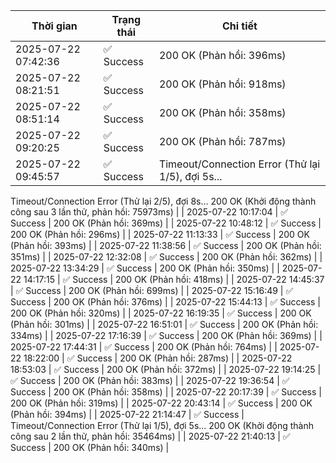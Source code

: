 | Thời gian | Trạng thái | Chi tiết |
|---|---|---|
| 2025-07-22 07:42:36 | ✅ Success | 200 OK (Phản hồi: 396ms) |
| 2025-07-22 08:21:51 | ✅ Success | 200 OK (Phản hồi: 918ms) |
| 2025-07-22 08:51:14 | ✅ Success | 200 OK (Phản hồi: 358ms) |
| 2025-07-22 09:20:25 | ✅ Success | 200 OK (Phản hồi: 787ms) |
| 2025-07-22 09:45:57 | ✅ Success | Timeout/Connection Error (Thử lại 1/5), đợi 5s...
Timeout/Connection Error (Thử lại 2/5), đợi 8s...
200 OK (Khởi động thành công sau 3 lần thử, phản hồi: 75973ms) |
| 2025-07-22 10:17:04 | ✅ Success | 200 OK (Phản hồi: 369ms) |
| 2025-07-22 10:48:12 | ✅ Success | 200 OK (Phản hồi: 296ms) |
| 2025-07-22 11:13:33 | ✅ Success | 200 OK (Phản hồi: 393ms) |
| 2025-07-22 11:38:56 | ✅ Success | 200 OK (Phản hồi: 351ms) |
| 2025-07-22 12:32:08 | ✅ Success | 200 OK (Phản hồi: 362ms) |
| 2025-07-22 13:34:29 | ✅ Success | 200 OK (Phản hồi: 350ms) |
| 2025-07-22 14:17:15 | ✅ Success | 200 OK (Phản hồi: 418ms) |
| 2025-07-22 14:45:37 | ✅ Success | 200 OK (Phản hồi: 699ms) |
| 2025-07-22 15:16:49 | ✅ Success | 200 OK (Phản hồi: 376ms) |
| 2025-07-22 15:44:13 | ✅ Success | 200 OK (Phản hồi: 320ms) |
| 2025-07-22 16:19:35 | ✅ Success | 200 OK (Phản hồi: 301ms) |
| 2025-07-22 16:51:01 | ✅ Success | 200 OK (Phản hồi: 334ms) |
| 2025-07-22 17:16:39 | ✅ Success | 200 OK (Phản hồi: 369ms) |
| 2025-07-22 17:44:31 | ✅ Success | 200 OK (Phản hồi: 764ms) |
| 2025-07-22 18:22:00 | ✅ Success | 200 OK (Phản hồi: 287ms) |
| 2025-07-22 18:53:03 | ✅ Success | 200 OK (Phản hồi: 372ms) |
| 2025-07-22 19:14:25 | ✅ Success | 200 OK (Phản hồi: 383ms) |
| 2025-07-22 19:36:54 | ✅ Success | 200 OK (Phản hồi: 358ms) |
| 2025-07-22 20:17:39 | ✅ Success | 200 OK (Phản hồi: 319ms) |
| 2025-07-22 20:43:14 | ✅ Success | 200 OK (Phản hồi: 394ms) |
| 2025-07-22 21:14:47 | ✅ Success | Timeout/Connection Error (Thử lại 1/5), đợi 5s...
200 OK (Khởi động thành công sau 2 lần thử, phản hồi: 35464ms) |
| 2025-07-22 21:40:13 | ✅ Success | 200 OK (Phản hồi: 340ms) |
